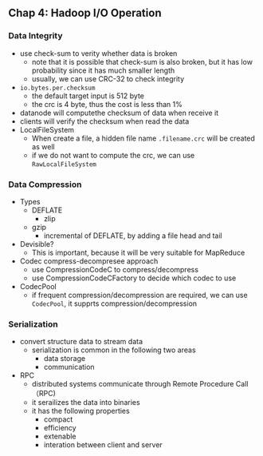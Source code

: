 ## Chap 4: Hadoop I/O Operation

### Data Integrity
- use check-sum to verity whether data is broken
  - note that it is possible that check-sum is also broken, but it has low probability since it has much smaller length
  - usually, we can use CRC-32 to check integrity
- `io.bytes.per.checksum`
  - the default target input is 512 byte
  - the crc is 4 byte, thus the cost is less than 1%
- datanode will computethe checksum of data when receive it
- clients will verify the checksum when read the data
- LocalFileSystem
  - When create a file, a hidden file name `.filename.crc` will be created as well
  - if we do not want to compute the crc, we can use `RawLocalFileSystem`
  
### Data Compression
- Types 
  - DEFLATE
    - zlip
  - gzip
    - incremental of DEFLATE, by adding a file head and tail
- Devisible?
  - This is important, because it will be very suitable for MapReduce
- Codec compress-decompresee approach
  - use CompressionCodeC to compress/decompress
  - use CompressionCodeCFactory to decide which codec to use
- CodecPool
  - if frequent compression/decompression are required, we can use `CodecPool`, it supprts compression/decompression
  
### Serialization
- convert structure data to stream data
  - serialization is common in the following two areas
    - data storage
    - communication
- RPC
  - distributed systems communicate through Remote Procedure Call （RPC)
  - it serailizes the data into binaries
  - it has the following properties
    - compact
    - efficiency
    - extenable
    - interation between client and server
